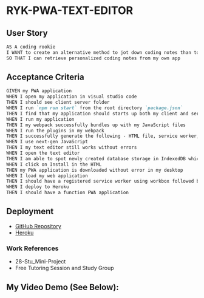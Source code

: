 # RYK-PWA-TEXT-EDITOR

## User Story

```md
AS A coding rookie
I WANT to create an alternative method to jot down coding notes than to use my preexisting mac notepad
SO THAT I can retrieve personalized coding notes from my own app 
```

## Acceptance Criteria

```md
GIVEN my PWA application
WHEN I open my application in visual studio code
THEN I should see client server folder 
WHEN I run `npm run start` from the root directory `package.json`
THEN I find that my application should starts up both my client and server
WHEN I run my application
THEN I my webpack successfully bundles up with my JavaScript files 
WHEN I run the plugins in my webpack
THEN I successfully generate the following - HTML file, service worker, and a manifest file
WHEN I use next-gen JavaScript 
THEN I my text editor still works without errors
WHEN I open the text editor
THEN I am able to spot newly created database storage in IndexedDB which can be retrieved later on
WHEN I click on Install in the HTML 
THEN my PWA application is downloaded without error in my desktop
WHEN I load my web application
THEN I should have a registered service worker using workbox followed by pre cached static assets 
WHEN I deploy to Heroku
THEN I should have a function PWA application
```

## Deployment

* [GitHub Repository](https://github.com/leanonruthie/RYK-PWA-Text-Editor.git)
* [Heroku](https://young-retreat-36403.herokuapp.com/)

### Work References

* 28-Stu_Mini-Project
* Free Tutoring Session and Study Group

## My Video Demo (See Below):